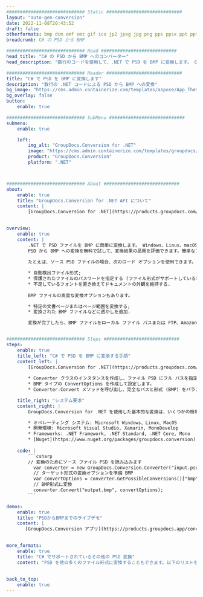 ```yaml
---
############################# Static ############################
layout: "auto-gen-conversion"
date: 2022-11-08T20:43:52
draft: false
otherformats: bmp dcm emf emz gif ico jp2 jpeg jpg png pps ppsx ppt pptx psb psd svg svgz tga tif tiff webp wmf wmz
breadcrumb: C# の PSD から BMP

############################# Head ############################
head_title: "C# の PSD から BMP へのコンバーター"
head_description: "数行のコードを使用して、.NET で PSD を BMP に変換します。 GroupDocs ドキュメント変換 API を使用して、160 を超えるファイル形式を変換します。"

############################# Header ############################
title: "C# で PSD を BMP に変換します"
description: "数行の .NET コードによる PSD から BMP への変換"
bg_image: "https://cms.admin.containerize.com/templates/aspose/App_Themes/V3/images/bg/header1.png"
bg_overlay: false
button:
    enable: true

############################# SubMenu ############################
submenu:
    enable: true

    left:
        img_alt: "GroupDocs.Conversion for .NET"
        image: "https://cms.admin.containerize.com/templates/groupdocs/images/product-logos/90x90-noborder/groupdocs-conversion-net.png"
        product: "GroupDocs.Conversion"
        platform: ".NET"



############################# About ############################
about:
    enable: true
    title: "GroupDocs.Conversion for .NET API について"
    content: |
        [GroupDocs.Conversion for .NET](https://products.groupdocs.com/conversion/net/) を使用して、Microsoft Word、Excel、PowerPoint、PDF、Visio、およびその他の形式を変換できます。 GroupDocs.Conversion は、高いパフォーマンスが要求されるバックエンドおよび内部システムに適したスタンドアロン API です。 Microsoft や Open Office などのソフトウェアには依存しません。
    

overview:
    enable: true
    content: |
        .NET で PSD ファイルを BMP に簡単に変換します。 Windows、Linux、macOS など、任意のプラットフォームで C# コード行を 2 行だけ使用できます。
        PSD から BMP への変換を無料で試して、変換結果の品質を評価できます。簡単なファイル変換のシナリオに加えて、ソース PSD ファイルをロードし、出力 BMP 結果を保存するためのより高度なオプションを試すことができます。 
        
        たとえば、ソース PSD ファイルの場合、次のロード オプションを使用できます。

        * 自動検出ファイル形式;
        * 保護されたファイルのパスワードを指定する (ファイル形式がサポートしている場合);
        * 不足しているフォントを置き換えてドキュメントの外観を維持する.
        
        BMP ファイルの高度な変換オプションもあります。

        * 特定の文書ページまたはページ範囲を変換する;
        * 変換された BMP ファイルなどに透かしを追加.

        変換が完了したら、BMP ファイルをローカル ファイル パスまたは FTP、Amazon S3、Google Drive、Dropbox などのサードパーティ ストレージに保存できます。注意してください - PSD を {{ に変換するにはTO}} MS Office、Open Office、Adobe Acrobat Reader などの追加のソフトウェアをインストールする必要はありません。


############################# Steps ############################
steps:
    enable: true
    title_left: "C# で PSD を BMP に変換する手順"
    content_left: |
        [GroupDocs.Conversion for .NET](https://products.groupdocs.com/conversion/net/) を使用すると、開発者は数行のコードで PSD ファイルを BMP に簡単に変換できます。
        
        * Converter クラスのインスタンスを作成し、ファイル PSD にフル パスを指定します。
        * BMP タイプの ConvertOptions を作成して設定します。
        * Converter.Convert メソッドを呼び出し、完全なパスと形式 (BMP) をパラメーターとして渡します。

    title_right: "システム要求"
    content_right: |
        GroupDocs.Conversion for .NET を使用した基本的な変換は、いくつかの簡単な手順で実行できます。当社の API は、すべての主要なプラットフォームとオペレーティング システムでサポートされています。以下のコードを実行する前に、システムに次の前提条件がインストールされていることを確認してください。

        * オペレーティング システム: Microsoft Windows、Linux、MacOS
        * 開発環境: Microsoft Visual Studio, Xamarin, MonoDevelop
        * Frameworks: .NET Framework, .NET Standard, .NET Core, Mono
        * [Nuget](https://www.nuget.org/packages/groupdocs.conversion) から最新の GroupDocs.Conversion for .NET を取得します
         
    code: |
        ```csharp    
        // 変換のためにソース ファイル PSD を読み込みます
          var converter = new GroupDocs.Conversion.Converter("input.psd");
          // ターゲット形式の変換オプションを準備 BMP
          var convertOptions = converter.GetPossibleConversions()["bmp"].ConvertOptions;
          // BMP形式に変換
          converter.Convert("output.bmp", convertOptions);
        ```

demos:
    enable: true
    title: "PSDからBMPまでのライブデモ"
    content: |
       [GroupDocs.Conversion アプリ](https://products.groupdocs.app/conversion/family) Web サイトにアクセスして、今すぐ PSD を BMP に変換してください。オンラインデモには次の利点があります
          

more_formats:
    enable: true
    title: "C# でサポートされているその他の PSD 変換"
    content: "PSD を他の多くのファイル形式に変換することもできます。以下のリストをご覧ください。"
       
       
back_to_top:
    enable: true
---
```

